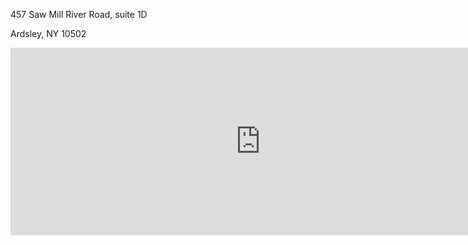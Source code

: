 457 Saw Mill River Road, suite 1D  

Ardsley, NY 10502

<iframe class="margin-trailer" src="https://www.google.com/maps/embed?pb=!1m18!1m12!1m3!1d3011.1424965606748!2d-73.85544569999999!3d41.0002542!2m3!1f0!2f0!3f0!3m2!1i1024!2i768!4f13.1!3m3!1m2!1s0x89c2ecba465b737f%3A0x9cdd80d7d589d2e7!2s457+Saw+Mill+River+Rd+%231d%2C+Ardsley%2C+NY+10502!5e0!3m2!1sen!2sus!4v1441037876371" width="800" height="300" frameborder="0" style="border:0"></iframe>
